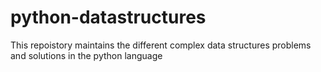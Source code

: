 # python-datastructures

This repoistory maintains the different complex data structures problems and solutions in the python language
